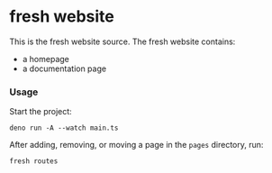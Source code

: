 # fresh website

This is the fresh website source. The fresh website contains:

- a homepage
- a documentation page

### Usage

Start the project:

```
deno run -A --watch main.ts
```

After adding, removing, or moving a page in the `pages` directory, run:

```
fresh routes
```
